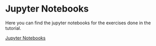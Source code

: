 # Jupyter Notebooks

Here you can find the jupyter notebooks for the exercises done in the tutorial.

[Jupyter Notebooks](https://www.kaggle.com/code/cici118/ecai24-tutorial)
